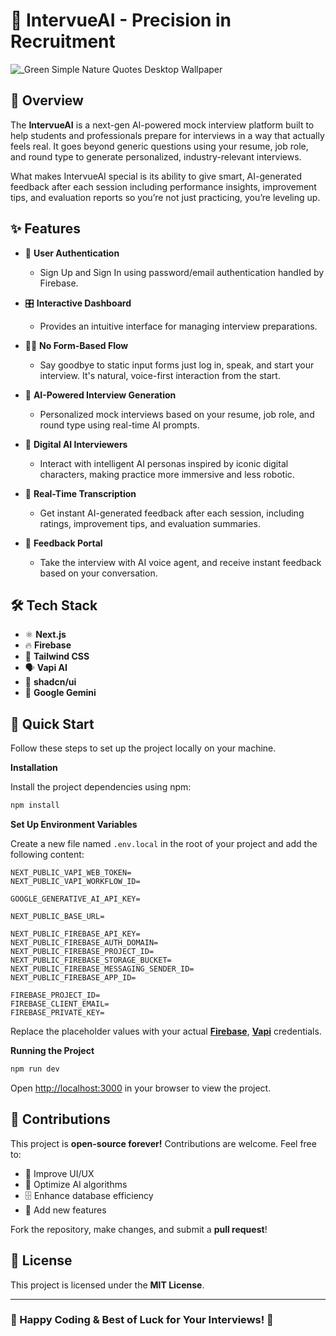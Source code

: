 
# 🤖 IntervueAI - Precision in Recruitment 
![_Green Simple Nature Quotes Desktop Wallpaper](https://github.com/user-attachments/assets/ef0155d3-fd60-4db0-80c1-cebce119e766)


## 🌟 Overview
The **IntervueAI** is a next-gen AI-powered mock interview platform built to help students and professionals prepare for interviews in a way that actually feels real. It goes beyond generic questions using your resume, job role, and round type to generate personalized, industry-relevant interviews.

  What makes IntervueAI special is its ability to give smart, AI-generated feedback after each session including performance insights, improvement tips, and evaluation reports so you’re not just practicing, you’re leveling up.

## ✨ Features
- 🔐 **User Authentication**
  - Sign Up and Sign In using password/email authentication handled by Firebase.

- 🎛️ **Interactive Dashboard**
  - Provides an intuitive interface for managing interview preparations.
    
- 🧑‍💻 **No Form-Based Flow**
  - Say goodbye to static input forms just log in, speak, and start your interview. It's natural, voice-first interaction from the start.

- 🤖 **AI-Powered Interview Generation**
  - Personalized mock interviews based on your resume, job role, and round type using real-time AI prompts.


- 🧠 **Digital AI Interviewers**
  - Interact with intelligent AI personas inspired by iconic digital characters, making practice more immersive and less robotic.

- 📝 **Real-Time Transcription**
  - Get instant AI-generated feedback after each session, including ratings, improvement tips, and evaluation summaries.

- 💬 **Feedback Portal**
  - Take the interview with AI voice agent, and receive instant feedback based on your conversation.


## 🛠️ Tech Stack
- ⚛ **Next.js**
- 🔥 **Firebase**
- 🎨 **Tailwind CSS**
- 🗣️ **Vapi AI**
- 🧩 **shadcn/ui**
- 🧠 **Google Gemini**


## <a name="quick-start">🤸 Quick Start</a>

Follow these steps to set up the project locally on your machine.


**Installation**

Install the project dependencies using npm:

```bash
npm install
```

**Set Up Environment Variables**

Create a new file named `.env.local` in the root of your project and add the following content:

```env
NEXT_PUBLIC_VAPI_WEB_TOKEN=
NEXT_PUBLIC_VAPI_WORKFLOW_ID=

GOOGLE_GENERATIVE_AI_API_KEY=

NEXT_PUBLIC_BASE_URL=

NEXT_PUBLIC_FIREBASE_API_KEY=
NEXT_PUBLIC_FIREBASE_AUTH_DOMAIN=
NEXT_PUBLIC_FIREBASE_PROJECT_ID=
NEXT_PUBLIC_FIREBASE_STORAGE_BUCKET=
NEXT_PUBLIC_FIREBASE_MESSAGING_SENDER_ID=
NEXT_PUBLIC_FIREBASE_APP_ID=

FIREBASE_PROJECT_ID=
FIREBASE_CLIENT_EMAIL=
FIREBASE_PRIVATE_KEY=
```

Replace the placeholder values with your actual **[Firebase](https://firebase.google.com/)**, **[Vapi](https://vapi.ai/?utm_source=youtube&utm_medium=video&utm_campaign=jsmastery_recruitingpractice&utm_content=paid_partner&utm_term=recruitingpractice)** credentials.

**Running the Project**

```bash
npm run dev
```

Open [http://localhost:3000](http://localhost:3000) in your browser to view the project.

## 🤝 Contributions
This project is **open-source forever!** Contributions are welcome. Feel free to:
- 🎨 Improve UI/UX
- 🧠 Optimize AI algorithms
- 🗄️ Enhance database efficiency
- 🚀 Add new features

Fork the repository, make changes, and submit a **pull request**!

## 📜 License
This project is licensed under the **MIT License**.

---

### **🎉 Happy Coding & Best of Luck for Your Interviews! 🚀**
